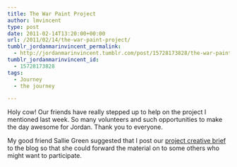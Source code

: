 ```yaml
---
title: The War Paint Project
author: lmvincent
type: post
date: 2011-02-14T13:20:00+00:00
url: /2011/02/14/the-war-paint-project/
tumblr_jordanmarinvincent_permalink:
  - http://jordanmarinvincent.tumblr.com/post/15728173828/the-war-paint-project
tumblr_jordanmarinvincent_id:
  - 15728173828
tags:
  - Journey
  - the journey

---
```

Holy cow! Our friends have really stepped up to help on the project I mentioned last week. So many volunteers and such opportunities to make the day awesome for Jordan. Thank you to everyone.

My good friend Sallie Green suggested that I post our <a href="http://public.iwork.com/document/?a=p38254535&d=20110213_WarPaint_Overview.key" target="_blank" rel="noopener">project creative brief</a> to the blog so that she could forward the material on to some others who might want to participate.

<div class="blogger-post-footer">
  <img loading="lazy" width="1" height="1" src="https://blogger.googleusercontent.com/tracker/9039099668816362935-1662413372910422086?l=jordansjourney2.blogspot.com" alt="" />
</div>